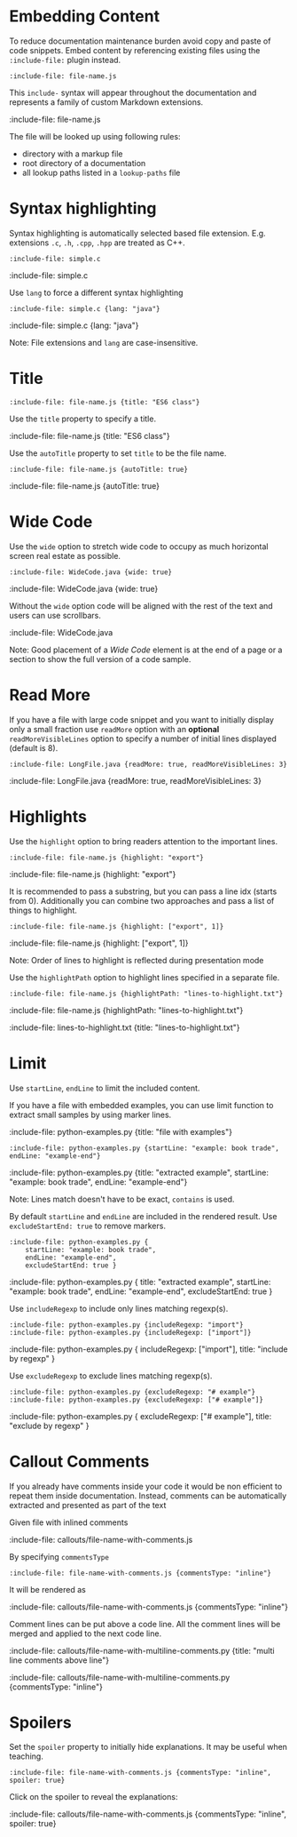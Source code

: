 # Embedding Content

To reduce documentation maintenance burden avoid copy and paste of code snippets.
Embed content by referencing existing files using the `:include-file:` plugin instead.  

    :include-file: file-name.js
    
This `include-` syntax will appear throughout the documentation and represents a family of custom Markdown extensions. 

:include-file: file-name.js

The file will be looked up using following rules:
* directory with a markup file
* root directory of a documentation
* all lookup paths listed in a `lookup-paths` file

# Syntax highlighting

Syntax highlighting is automatically selected based file extension. 
E.g. extensions `.c`, `.h`, `.cpp`, `.hpp` are treated as C++.  

    :include-file: simple.c
    
:include-file: simple.c

Use `lang` to force a different syntax highlighting

    :include-file: simple.c {lang: "java"}
    
:include-file: simple.c {lang: "java"}

Note: File extensions and `lang` are case-insensitive.

# Title

    :include-file: file-name.js {title: "ES6 class"} 

Use the `title` property to specify a title.

:include-file: file-name.js {title: "ES6 class"} 

Use the `autoTitle` property to set `title` to be the file name.

    :include-file: file-name.js {autoTitle: true} 

:include-file: file-name.js {autoTitle: true} 


# Wide Code

Use the `wide` option to stretch wide code to occupy as much horizontal screen real estate as possible.  

    :include-file: WideCode.java {wide: true}
    
:include-file: WideCode.java {wide: true}

Without the `wide` option code will be aligned with the rest of the text and users can use scrollbars.   

:include-file: WideCode.java

Note: Good placement of a *Wide Code* element is at the end of a page or a section to show the full version of a code sample.

# Read More

If you have a file with large code snippet and you want to initially display only a small fraction use `readMore` 
option with an **optional** `readMoreVisibleLines` option to specify a number of initial lines displayed (default is 8).

    :include-file: LongFile.java {readMore: true, readMoreVisibleLines: 3}
    
:include-file: LongFile.java {readMore: true, readMoreVisibleLines: 3} 

# Highlights

Use the `highlight` option to bring readers attention to the important lines.

    :include-file: file-name.js {highlight: "export"}

:include-file: file-name.js {highlight: "export"}

It is recommended to pass a substring, but you can pass a line idx (starts from 0). 
Additionally you can combine two approaches and pass a list of things to highlight. 

    :include-file: file-name.js {highlight: ["export", 1]}

:include-file: file-name.js {highlight: ["export", 1]}

Note: Order of lines to highlight is reflected during presentation mode

Use the `highlightPath` option to highlight lines specified in a separate file. 

    :include-file: file-name.js {highlightPath: "lines-to-highlight.txt"}
    
:include-file: file-name.js {highlightPath: "lines-to-highlight.txt"}

:include-file: lines-to-highlight.txt {title: "lines-to-highlight.txt"}

# Limit

Use `startLine`, `endLine` to limit the included content.

If you have a file with embedded examples, you can use limit function to extract small samples by using marker lines.

:include-file: python-examples.py {title: "file with examples"} 

    :include-file: python-examples.py {startLine: "example: book trade", endLine: "example-end"}
     
:include-file: python-examples.py {title: "extracted example", startLine: "example: book trade", endLine: "example-end"}

Note: Lines match doesn't have to be exact, `contains` is used.
 
By default `startLine` and `endLine` are included in the rendered result. Use `excludeStartEnd: true` to remove markers.   

    :include-file: python-examples.py { 
        startLine: "example: book trade",
        endLine: "example-end",
        excludeStartEnd: true }

:include-file: python-examples.py {
    title: "extracted example", 
    startLine: "example: book trade",
    endLine: "example-end",
    excludeStartEnd: true }
    
Use `includeRegexp` to include only lines matching regexp(s).

    :include-file: python-examples.py {includeRegexp: "import"}
    :include-file: python-examples.py {includeRegexp: ["import"]}
    
:include-file: python-examples.py { includeRegexp: ["import"], title: "include by regexp" }

Use `excludeRegexp` to exclude lines matching regexp(s).

    :include-file: python-examples.py {excludeRegexp: "# example"}
    :include-file: python-examples.py {excludeRegexp: ["# example"]}
    
:include-file: python-examples.py { excludeRegexp: ["# example"], title: "exclude by regexp" }

# Callout Comments

If you already have comments inside your code it would be non efficient to repeat them inside documentation. 
Instead, comments can be automatically extracted and presented as part of the text

Given file with inlined comments

:include-file: callouts/file-name-with-comments.js

By specifying `commentsType` 
    
    :include-file: file-name-with-comments.js {commentsType: "inline"}

It will be rendered as 

:include-file: callouts/file-name-with-comments.js {commentsType: "inline"}

Comment lines can be put above a code line. All the comment lines will be merged and applied to the next code line.

:include-file: callouts/file-name-with-multiline-comments.py {title: "multi line comments above line"}

:include-file: callouts/file-name-with-multiline-comments.py {commentsType: "inline"}

# Spoilers

Set the `spoiler` property to initially hide explanations. It may be useful when teaching.

    :include-file: file-name-with-comments.js {commentsType: "inline", spoiler: true}

Click on the spoiler to reveal the explanations:

:include-file: callouts/file-name-with-comments.js {commentsType: "inline", spoiler: true}
